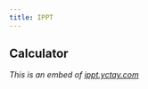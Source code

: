 ```yaml
---
title: IPPT
---
```


## Calculator

<ippt-calculator url="https://ippt.yctay.com/"> </ippt-calculator>

*This is an embed of [ippt.yctay.com](https://ippt.yctay.com/)*